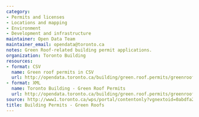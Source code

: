 ```yaml
---
category:
- Permits and licenses
- Locations and mapping
- Environment
- Development and infrastructure
maintainer: Open Data Team
maintainer_email: opendata@toronto.ca
notes: Green Roof-related building permit applications.
organization: Toronto Building
resources:
- format: CSV
  name: Green roof permits in CSV
  url: http://opendata.toronto.ca/building/green.roof.permits/greenroof.csv
- format: XML
  name: Toronto Building - Green Roof Permits
  url: http://opendata.toronto.ca/building/green.roof.permits/greenroof.xml
source: http://www1.toronto.ca/wps/portal/contentonly?vgnextoid=0abdfa24d5e83310VgnVCM1000003dd60f89RCRD&vgnextchannel=1a66e03bb8d1e310VgnVCM10000071d60f89RCRD
title: Building Permits - Green Roofs
---
```

